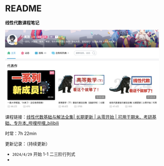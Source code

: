 # README

**线性代数课程笔记**

![image-20240429105232756](README.assets/image-20240429105232756.png)

课程链接：[线性代数基础与解法全集| 长期更新 | 从零开始 | 可用于期末、考研基础、专升本_哔哩哔哩_bilibili](https://www.bilibili.com/video/BV1Et421E7jk/?spm_id_from=333.337.search-card.all.click&vd_source=c2387af39e36e5591e58f7a0cd21bf21)

时常：7h 22min

更新记录：（持续更新）

- `2024/4/29`  开始 1-1 二三阶行列式
- 

